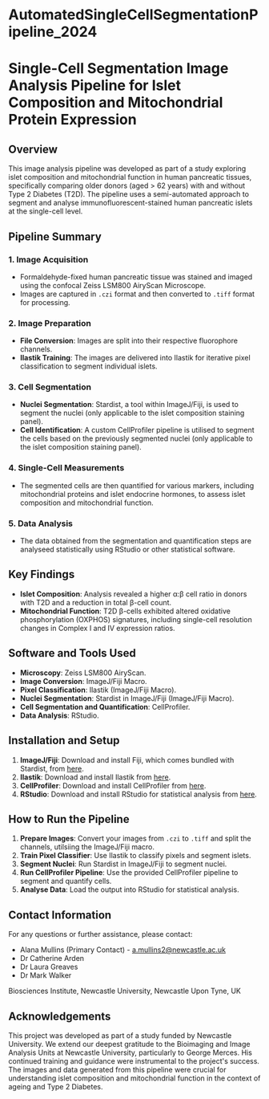 # AutomatedSingleCellSegmentationPipeline_2024

# Single-Cell Segmentation Image Analysis Pipeline for Islet Composition and Mitochondrial Protein Expression

## Overview
This image analysis pipeline was developed as part of a study exploring islet composition and mitochondrial function in human pancreatic tissues, specifically comparing older donors (aged > 62 years) with and without Type 2 Diabetes (T2D). The pipeline uses a semi-automated approach to segment and analyse immunofluorescent-stained human pancreatic islets at the single-cell level.

## Pipeline Summary

### 1. **Image Acquisition**
   - Formaldehyde-fixed human pancreatic tissue was stained and imaged using the confocal Zeiss LSM800 AiryScan Microscope.
   - Images are captured in `.czi` format and then converted to `.tiff` format for processing.

### 2. **Image Preparation**
   - **File Conversion**: Images are split into their respective fluorophore channels.
   - **Ilastik Training**: The images are delivered into Ilastik for iterative pixel classification to segment individual islets.

### 3. **Cell Segmentation**
   - **Nuclei Segmentation**: Stardist, a tool within ImageJ/Fiji, is used to segment the nuclei (only applicable to the islet composition staining panel).
   - **Cell Identification**: A custom CellProfiler pipeline is utilised to segment the cells based on the previously segmented nuclei (only applicable to the islet composition staining panel).

### 4. **Single-Cell Measurements**
   - The segmented cells are then quantified for various markers, including mitochondrial proteins and islet endocrine hormones, to assess islet composition and mitochondrial function.

### 5. **Data Analysis**
   - The data obtained from the segmentation and quantification steps are analyseed statistically using RStudio or other statistical software.

## Key Findings
- **Islet Composition**: Analysis revealed a higher α:β cell ratio in donors with T2D and a reduction in total β-cell count.
- **Mitochondrial Function**: T2D β-cells exhibited altered oxidative phosphorylation (OXPHOS) signatures, including single-cell resolution changes in Complex I and IV expression ratios.

## Software and Tools Used
- **Microscopy**: Zeiss LSM800 AiryScan.
- **Image Conversion**: ImageJ/Fiji Macro.
- **Pixel Classification**: Ilastik (ImageJ/Fiji Macro).
- **Nuclei Segmentation**: Stardist in ImageJ/Fiji (ImageJ/Fiji Macro).
- **Cell Segmentation and Quantification**: CellProfiler.
- **Data Analysis**: RStudio.

## Installation and Setup
1. **ImageJ/Fiji**: Download and install Fiji, which comes bundled with Stardist, from [here](https://imagej.net/software/fiji/).
2. **Ilastik**: Download and install Ilastik from [here](https://www.ilastik.org/). 
3. **CellProfiler**: Download and install CellProfiler from [here](https://cellprofiler.org/).
4. **RStudio**: Download and install RStudio for statistical analysis from [here](https://www.rstudio.com/).

## How to Run the Pipeline
1. **Prepare Images**: Convert your images from `.czi` to `.tiff` and split the channels, utilsiing the ImageJ/Fiji macro.
2. **Train Pixel Classifier**: Use Ilastik to classify pixels and segment islets.
3. **Segment Nuclei**: Run Stardist in ImageJ/Fiji to segment nuclei.
4. **Run CellProfiler Pipeline**: Use the provided CellProfiler pipeline to segment and quantify cells.
5. **Analyse Data**: Load the output into RStudio for statistical analysis.

## Contact Information
For any questions or further assistance, please contact:
- Alana Mullins (Primary Contact) - a.mullins2@newcastle.ac.uk
- Dr Catherine Arden
- Dr Laura Greaves
- Dr Mark Walker

Biosciences Institute, Newcastle University, Newcastle Upon Tyne, UK

## Acknowledgements
This project was developed as part of a study funded by Newcastle University. We extend our deepest gratitude to the Bioimaging and Image Analysis Units at Newcastle University, particularly to George Merces. His continued training and guidance were instrumental to the project's success. The images and data generated from this pipeline were crucial for understanding islet composition and mitochondrial function in the context of ageing and Type 2 Diabetes.


